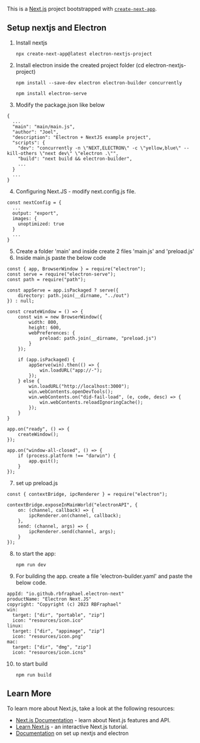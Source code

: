 This is a [Next.js](https://nextjs.org/) project bootstrapped with [`create-next-app`](https://github.com/vercel/next.js/tree/canary/packages/create-next-app).

## Setup nextjs and Electron

1. Install nextjs
   ```
   npx create-next-app@latest electron-nextjs-project
   ```
2. Install electron inside the created project folder (cd electron-nextjs-project)
   ```
   npm install --save-dev electron electron-builder concurrently
   ```
   ```
   npm install electron-serve
   ```
3. Modify the package.json like below

```
{
  ...
  "main": "main/main.js",
  "author": "Joel",
  "description": "Electron + NextJS example project",
  "scripts": {
    "dev": "concurrently -n \"NEXT,ELECTRON\" -c \"yellow,blue\" --kill-others \"next dev\" \"electron .\"",
    "build": "next build && electron-builder",
    ...
  }
  ...
}
```

4. Configuring Next.JS - modify next.config.js file.

```
const nextConfig = {
  ...
  output: "export",
  images: {
    unoptimized: true
  }
  ...
}
```

5. Create a folder 'main' and inside create 2 files 'main.js' and 'preload.js'
6. Inside main.js paste the below code

```
const { app, BrowserWindow } = require("electron");
const serve = require("electron-serve");
const path = require("path");

const appServe = app.isPackaged ? serve({
    directory: path.join(__dirname, "../out")
}) : null;

const createWindow = () => {
    const win = new BrowserWindow({
        width: 800,
        height: 600,
        webPreferences: {
            preload: path.join(__dirname, "preload.js")
        }
    });

    if (app.isPackaged) {
        appServe(win).then(() => {
            win.loadURL("app://-");
        });
    } else {
        win.loadURL("http://localhost:3000");
        win.webContents.openDevTools();
        win.webContents.on("did-fail-load", (e, code, desc) => {
            win.webContents.reloadIgnoringCache();
        });
    }
}

app.on("ready", () => {
    createWindow();
});

app.on("window-all-closed", () => {
    if (process.platform !== "darwin") {
        app.quit();
    }
});
```

7. set up preload.js

```
const { contextBridge, ipcRenderer } = require("electron");

contextBridge.exposeInMainWorld("electronAPI", {
    on: (channel, callback) => {
        ipcRenderer.on(channel, callback);
    },
    send: (channel, args) => {
        ipcRenderer.send(channel, args);
    }
});
```

8. to start the app: 
    ```
   npm run dev
    ```

9. For building the app. create a file 'electron-builder.yaml' and paste the below code.

```
appId: "io.github.rbfraphael.electron-next"
productName: "Electron Next.JS"
copyright: "Copyright (c) 2023 RBFraphael"
win:
  target: ["dir", "portable", "zip"]
  icon: "resources/icon.ico"
linux:
  target: ["dir", "appimage", "zip"]
  icon: "resources/icon.png"
mac:
  target: ["dir", "dmg", "zip"]
  icon: "resources/icon.icns"

```

10. to start build
    ```
    npm run build
    ```


## Learn More

To learn more about Next.js, take a look at the following resources:

- [Next.js Documentation](https://nextjs.org/docs) - learn about Next.js features and API.
- [Learn Next.js](https://nextjs.org/learn) - an interactive Next.js tutorial.
- [Documentation](https://rbfraphael.medium.com/building-desktop-apps-with-electron-next-js-without-nextron-01bbf1fdd72e) on set up nextjs and electron 
